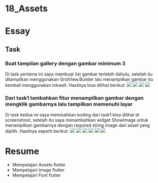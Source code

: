 # 18_Assets

# Essay

## Task

### Buat tampilan gallery dengan gambar minimum 3
Di task pertama ini saya membuat list gambar terlebih dahulu, setelah itu ditampilkan menggunakan GridView.Builder lalu menampilkan gambar itu kembali menggunakan inkwell. Hasilnya bisa dilihat berikut:
![](screenshoot/SourceCodeTask1.1.png)
![](screenshoot/SourceCodeTask1.2.png)
![](screenshoot/SourceCodeTask1.3.png)
![](screenshoot/Output1.png)

### Dari task1 tambahkan fitur menampilkan gambar dengan mengklik gambarnya lalu tampilkan memenuhi layar
Di task kedua ini saya memisahkan koding dari task1 bisa dilihat di screenshoot, setelah itu saya menambahkan widget ShowImage untuk menampilkan gambarnya dengan required string image dari asset yang dipilih. Hasilnya seperti berikut:
![](screenshoot/SourceCodeTask2_main.png)
![](screenshoot/SourceCodeTask2_homePage1.1.png)
![](screenshoot/SourceCodeTask2_homePage1.2.png)
![](screenshoot/SourceCodeTask2_ImageShow.png)
![](screenshoot/SourceCodeTask2_models.png)
![](screenshoot/Output2.png)

# Resume
- Mempelajari Assets flutter
- Mempelajari Image flutter
- Mempelajari Font flutter